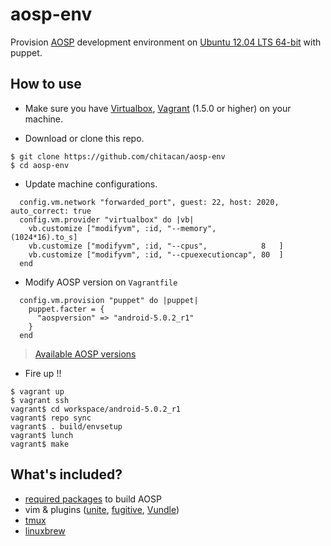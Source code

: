 # aosp-env

Provision [AOSP](http://s.android.com/index.html) development environment on [Ubuntu 12.04 LTS 64-bit](https://vagrantcloud.com/hashicorp/precise64) with puppet.

## How to use

* Make sure you have [Virtualbox](https://www.virtualbox.org/), [Vagrant](http://www.vagrantup.com/) (1.5.0 or higher) on your machine.

* Download or clone this repo.

```
$ git clone https://github.com/chitacan/aosp-env
$ cd aosp-env
```

* Update machine configurations.

```
  config.vm.network "forwarded_port", guest: 22, host: 2020, auto_correct: true
  config.vm.provider "virtualbox" do |vb|
    vb.customize ["modifyvm", :id, "--memory",          (1024*16).to_s]
    vb.customize ["modifyvm", :id, "--cpus",            8   ]
    vb.customize ["modifyvm", :id, "--cpuexecutioncap", 80  ]
  end
```

* Modify AOSP version on `Vagrantfile`

```
  config.vm.provision "puppet" do |puppet|
    puppet.facter = {
      "aospversion" => "android-5.0.2_r1"
    }
  end
```

> [Available AOSP
  versions](https://android.googlesource.com/platform/manifest/+refs)

* Fire up !!

```
$ vagrant up
$ vagrant ssh
vagrant$ cd workspace/android-5.0.2_r1
vagrant$ repo sync
vagrant$ . build/envsetup
vagrant$ lunch
vagrant$ make
```

## What's included?

* [required packages](http://s.android.com/source/initializing.html#installing-required-packages-ubuntu-1204) to build AOSP
* vim & plugins ([unite](https://github.com/Shougo/unite.vim), [fugitive](https://github.com/tpope/vim-fugitive), [Vundle](https://github.com/gmarik/Vundle.vim))
* [tmux](http://tmux.sourceforge.net/)
* [linuxbrew](https://github.com/Homebrew/linuxbrew)
